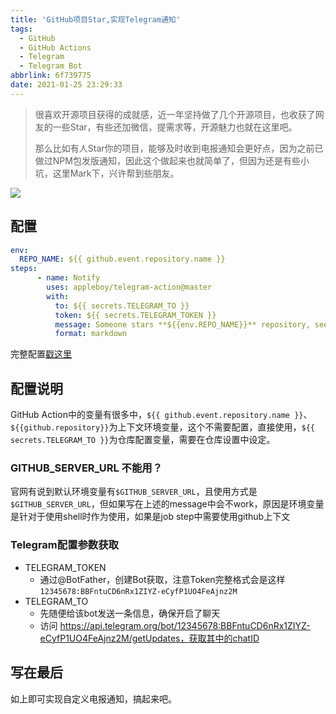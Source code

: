 ```yaml
---
title: 'GitHub项目Star,实现Telegram通知'
tags:
  - GitHub
  - GitHub Actions
  - Telegram
  - Telegram Bot
abbrlink: 6f739775
date: 2021-01-25 23:29:33
---
```


> 很喜欢开源项目获得的成就感，近一年坚持做了几个开源项目，也收获了网友的一些Star，有些还加微信，提需求等，开源魅力也就在这里吧。
>
> 那么比如有人Star你的项目，能够及时收到电报通知会更好点，因为之前已做过NPM包发版通知，因此这个做起来也就简单了，但因为还是有些小坑，这里Mark下，兴许帮到些朋友。



![](https://static.1991421.cn/2021/2021-01-25-234819.jpeg)



## 配置

```yaml
env:
  REPO_NAME: ${{ github.event.repository.name }}
steps:
      - name: Notify
        uses: appleboy/telegram-action@master
        with:
          to: ${{ secrets.TELEGRAM_TO }}
          token: ${{ secrets.TELEGRAM_TOKEN }}
          message: Someone stars **${{env.REPO_NAME}}** repository, see [here](https://github.com/${{github.repository}}).
          format: markdown
```

完整配置[戳这里](https://github.com/alanhg/alfred-workflows/blob/master/.github/workflows/main.yml)



## 配置说明

GitHub Action中的变量有很多中，`${{ github.event.repository.name }}`、`${{github.repository}}`为上下文环境变量，这个不需要配置，直接使用，`${{ secrets.TELEGRAM_TO }}`为仓库配置变量，需要在仓库设置中设定。



### GITHUB_SERVER_URL 不能用？

官网有说到默认环境变量有`$GITHUB_SERVER_URL`，且使用方式是`$GITHUB_SERVER_URL`，但如果写在上述的message中会不work，原因是环境变量是针对于使用shell时作为使用，如果是job step中需要使用github上下文



### Telegram配置参数获取

- TELEGRAM_TOKEN
  - 通过@BotFather，创建Bot获取，注意Token完整格式会是这样`12345678:BBFntuCD6nRx1ZIYZ-eCyfP1UO4FeAjnz2M`
- TELEGRAM_TO
  - 先随便给该bot发送一条信息，确保开启了聊天
  - 访问 https://api.telegram.org/bot/12345678:BBFntuCD6nRx1ZIYZ-eCyfP1UO4FeAjnz2M/getUpdates，获取其中的chatID

## 写在最后

如上即可实现自定义电报通知，搞起来吧。
